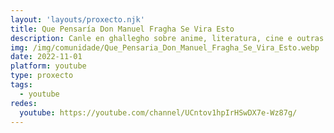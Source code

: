 ```yaml
---
layout: 'layouts/proxecto.njk'
title: Que Pensaría Don Manuel Fragha Se Vira Esto
description: Canle en ghallegho sobre anime, literatura, cine e outras cousas
img: /img/comunidade/Que_Pensaria_Don_Manuel_Fragha_Se_Vira_Esto.webp
date: 2022-11-01
platform: youtube
type: proxecto
tags:
  - youtube
redes:
  youtube: https://youtube.com/channel/UCntov1hpIrHSwDX7e-Wz87g/
---
```

